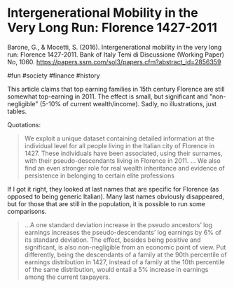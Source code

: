 # Intergenerational Mobility in the Very Long Run: Florence 1427-2011

Barone, G., & Mocetti, S. (2016). Intergenerational mobility in the very long run: Florence 1427-2011. Bank of Italy Temi di Discussione (Working Paper) No, 1060.
https://papers.ssrn.com/sol3/papers.cfm?abstract_id=2856359

#fun #society #finance #history


This article claims that top earning families in 15th century Florence are still somewhat top-earning in 2011. The effect is small, but significant and "non-negligible" (5-10% of current wealth/income). Sadly, no illustrations, just tables.

Quotations:

> We exploit a unique dataset containing detailed information at the individual level for all people living in the Italian city of Florence in 1427. These individuals have been associated, using their surnames, with their pseudo-descendants living in Florence in 2011. … We also find an even stronger role for real wealth inheritance and evidence of persistence in belonging to certain elite professions

If I got it right, they looked at last names that are specific for Florence (as opposed to being generic Italian). Many last names obviously disappeared, but for those that are still in the population, it is possible to run some comparisons.

> ...A one standard deviation increase in the pseudo ancestors’ log earnings increases the pseudo-descendants’ log earnings by 6% of its standard deviation. The effect, besides being positive and significant, is also non-negligible from an economic point of view. Put differently, being the descendants of a family at the 90th percentile of earnings distribution in 1427, instead of a family at the 10th percentile of the same distribution, would entail a 5% increase in earnings among the current taxpayers. 